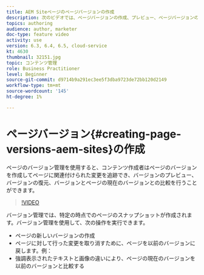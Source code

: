 ```yaml
---
title: AEM Siteページのページバージョンの作成
description: 次のビデオでは、ページバージョンの作成、プレビュー、ページバージョンの復元、現在のページバージョンと保存済みのページバージョンの比較の方法について重点的に説明します。
topics: authoring
audience: author, marketer
doc-type: feature video
activity: use
version: 6.3, 6.4, 6.5, cloud-service
kt: 4630
thumbnail: 32151.jpg
topic: コンテンツ管理
role: Business Practitioner
level: Beginner
source-git-commit: d9714b9a291ec3ee5f3dba9723de72bb120d2149
workflow-type: tm+mt
source-wordcount: '145'
ht-degree: 1%

---
```



# ページバージョン{#creating-page-versions-aem-sites}の作成

ページのバージョン管理を使用すると、コンテンツ作成者はページのバージョンを作成してページに関連付けられた変更を追跡でき、バージョンのプレビュー、バージョンの復元、バージョンとページの現在のバージョンとの比較を行うことができます。

>[!VIDEO](https://video.tv.adobe.com/v/32151?quality=9&learn=on)

バージョン管理では、特定の時点でのページのスナップショットが作成されます。バージョン管理を使用して、次の操作を実行できます。
* ページの新しいバージョンの作成
* ページに対して行った変更を取り消すために、ページを以前のバージョンに戻します。例：
* 強調表示されたテキストと画像の違いにより、ページの現在のバージョンを以前のバージョンと比較する
